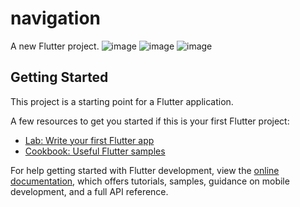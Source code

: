 # navigation

A new Flutter project.
![image](https://github.com/user-attachments/assets/6863bafa-f7f3-47b1-ae7e-ae1e34cb9484)
![image](https://github.com/user-attachments/assets/5fc19c56-242d-440a-bd16-70e77b2918b5)
![image](https://github.com/user-attachments/assets/da505fbd-bf49-4ca1-9051-0fdaf8e164c6)



## Getting Started

This project is a starting point for a Flutter application.

A few resources to get you started if this is your first Flutter project:

- [Lab: Write your first Flutter app](https://docs.flutter.dev/get-started/codelab)
- [Cookbook: Useful Flutter samples](https://docs.flutter.dev/cookbook)

For help getting started with Flutter development, view the
[online documentation](https://docs.flutter.dev/), which offers tutorials,
samples, guidance on mobile development, and a full API reference.
